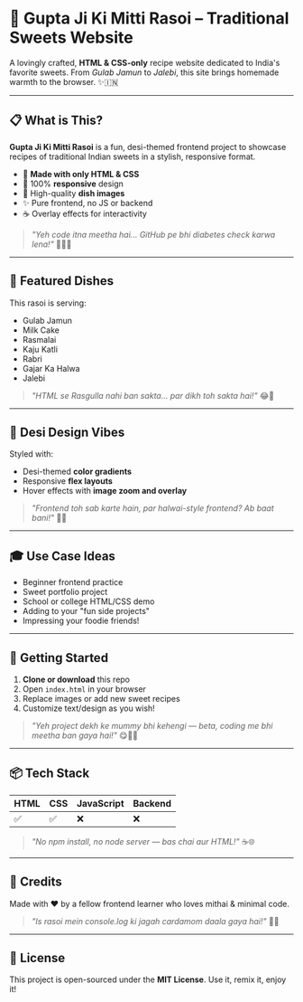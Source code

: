 # 🙌 Gupta Ji Ki Mitti Rasoi – Traditional Sweets Website

A lovingly crafted, **HTML & CSS-only** recipe website dedicated to India's favorite sweets. From *Gulab Jamun* to *Jalebi*, this site brings homemade warmth to the browser. ✨🇮🇳

---

## 📋 What is This?

**Gupta Ji Ki Mitti Rasoi** is a fun, desi-themed frontend project to showcase recipes of traditional Indian sweets in a stylish, responsive format.

* 🏡 **Made with only HTML & CSS**
* 📱 100% **responsive** design
* 📸 High-quality **dish images**
* ✨ Pure frontend, no JS or backend
* ☕ Overlay effects for interactivity

> *"Yeh code itna meetha hai... GitHub pe bhi diabetes check karwa lena!"* 🍬👨‍💼

---

## 🌟 Featured Dishes

This rasoi is serving:

* Gulab Jamun
* Milk Cake
* Rasmalai
* Kaju Katli
* Rabri
* Gajar Ka Halwa
* Jalebi

> *"HTML se Rasgulla nahi ban sakta… par dikh toh sakta hai!"* 😂🍥

---

## 🎨 Desi Design Vibes

Styled with:

* Desi-themed **color gradients**
* Responsive **flex layouts**
* Hover effects with **image zoom and overlay**

> *"Frontend toh sab karte hain, par halwai-style frontend? Ab baat bani!"* 👨‍🍳

---

## 🎓 Use Case Ideas

* Beginner frontend practice
* Sweet portfolio project
* School or college HTML/CSS demo
* Adding to your "fun side projects"
* Impressing your foodie friends!

---

## 🚀 Getting Started

1. **Clone or download** this repo
2. Open `index.html` in your browser
3. Replace images or add new sweet recipes
4. Customize text/design as you wish!

> *"Yeh project dekh ke mummy bhi kehengi — beta, coding me bhi meetha ban gaya hai!"* 😋👩‍💼

---

## 📦 Tech Stack

| HTML | CSS | JavaScript | Backend |
| ---- | --- | ---------- | ------- |
| ✅    | ✅   | ❌          | ❌       |

> *"No npm install, no node server — bas chai aur HTML!"* ☕🌐

---

## 🙏 Credits

Made with ❤️ by a fellow frontend learner who loves mithai & minimal code.

> *"Is rasoi mein console.log ki jagah cardamom daala gaya hai!"* 🍿📜

---

## 📌 License

This project is open-sourced under the **MIT License**. Use it, remix it, enjoy it!
